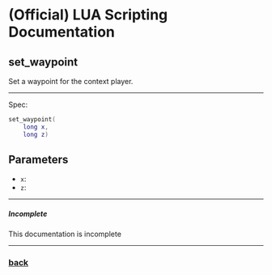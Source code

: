 
# (Official) LUA Scripting Documentation

## set_waypoint

Set a waypoint for the context player.

___

Spec:

```lua
set_waypoint(
	long x,
	long z)
```

## Parameters

- `x`: 
- `z`: 

___

##### Incomplete

This documentation is incomplete

___

### [back](../other)

